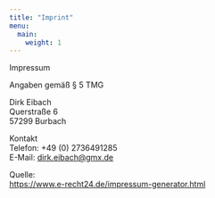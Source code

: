 ```yaml
---
title: "Imprint"
menu:
  main:
    weight: 1
---
```

Impressum

Angaben gemäß § 5 TMG

Dirk Eibach  
Querstraße 6  
57299 Burbach

Kontakt  
Telefon: +49 (0) 2736491285  
E-Mail: dirk.eibach@gmx.de  

Quelle:  
https://www.e-recht24.de/impressum-generator.html
